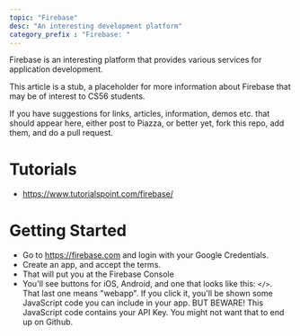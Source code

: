 ```yaml
---
topic: "Firebase"
desc: "An interesting development platform"
category_prefix	: "Firebase: "
---
```


Firebase is an interesting platform that provides various services for application development.

This article is a stub, a placeholder for more information about Firebase that may be of interest to CS56 students.

If you have suggestions for links, articles, information, demos etc. that should appear here, either post to Piazza, or better yet, 
fork this repo, add them, and do a pull request.

# Tutorials

* <https://www.tutorialspoint.com/firebase/>

# Getting Started

* Go to <https://firebase.com> and login with your Google Credentials.
* Create an app, and accept the terms.
* That will put you at the Firebase Console
* You'll see buttons for iOS, Android, and one that looks like this: `</>`.  
   That last one means "webapp".
   If you click it, you'll be shown some JavaScript code you can include in your app.
   BUT BEWARE!  This JavaScript code contains your API Key.  You might not want that to end up
   on Github.
   

